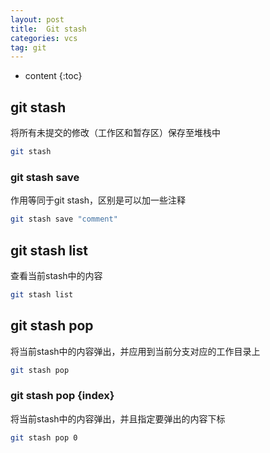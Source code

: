 ```yaml
---
layout: post
title:  Git stash
categories: vcs
tag: git
---
```



* content
{:toc}


## git stash

将所有未提交的修改（工作区和暂存区）保存至堆栈中
```sh
git stash
```

### git stash save

作用等同于git stash，区别是可以加一些注释
```sh
git stash save "comment"
```

## git stash list

查看当前stash中的内容
```sh
git stash list
```

## git stash pop

将当前stash中的内容弹出，并应用到当前分支对应的工作目录上
```sh
git stash pop
```

### git stash pop {index}

将当前stash中的内容弹出，并且指定要弹出的内容下标
```sh
git stash pop 0
```
